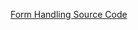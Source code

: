 [Form Handling Source Code](https://github.com/anishkumar127/React-a-way-to-get-better/tree/Handling-Form-Inputs)


